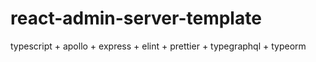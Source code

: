 # react-admin-server-template
typescript + apollo + express + elint + prettier + typegraphql + typeorm
